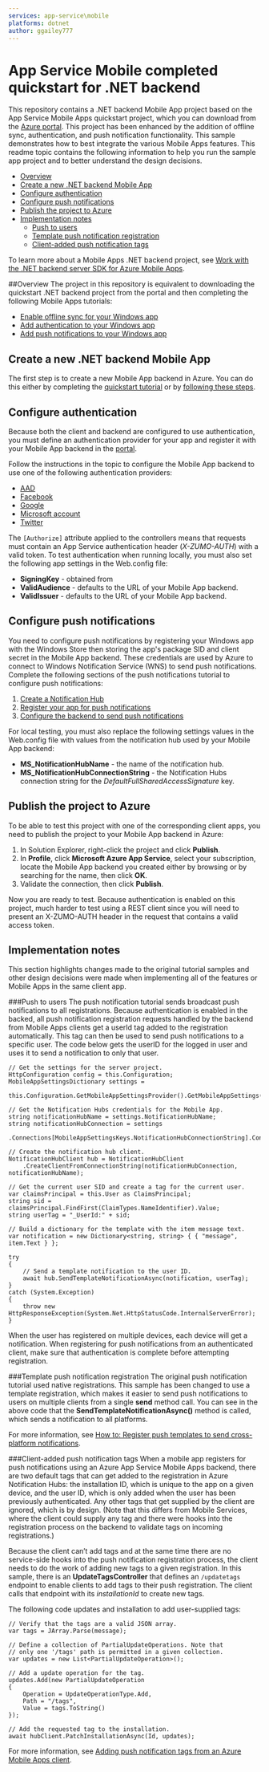 ```yaml
---
services: app-service\mobile
platforms: dotnet
author: ggailey777
---
```

# App Service Mobile completed quickstart for .NET backend
This repository contains a .NET backend Mobile App project based on the App Service Mobile Apps quickstart project, which you can download from the [Azure portal](https://portal.azure.com). This project has been enhanced by the addition of offline sync, authentication, and push notification functionality. This sample demonstrates how to best integrate the various Mobile Apps features. This readme topic contains the following information to help you run the sample app project and to better understand the design decisions.

+ [Overview](#overview)
+ [Create a new .NET backend Mobile App](#create-a-new-net-backend-mobile-app)
+ [Configure authentication](#configure-authentication)
+ [Configure push notifications](#configure-push-notifications)
+ [Publish the project to Azure](#publish-the-project-to-azure)
+ [Implementation notes](#implementation-notes)
	+ [Push to users](#push-to-users)
	+ [Template push notification registration](#template-push-notification-registration)
	+ [Client-added push notification tags](#client-added-push-notification-tags)

To learn more about a Mobile Apps .NET backend project, see [Work with the .NET backend server SDK for Azure Mobile Apps](https://azure.microsoft.com/documentation/articles/app-service-mobile-dotnet-backend-how-to-use-server-sdk/).

##Overview
The project in this repository is equivalent to downloading the quickstart .NET backend project from the portal and then completing the following Mobile Apps tutorials:

+ [Enable offline sync for your Windows app](https://azure.microsoft.com/documentation/articles/app-service-mobile-windows-store-dotnet-get-started-offline-data/)
+ [Add authentication to your Windows app](https://azure.microsoft.com/en-us/documentation/articles/app-service-mobile-windows-store-dotnet-get-started-users/)
+ [Add push notifications to your Windows app](https://azure.microsoft.com/en-us/documentation/articles/app-service-mobile-windows-store-dotnet-get-started-push/) 

## Create a new .NET backend Mobile App 

The first step is to create a new Mobile App backend in Azure. You can do this either by completing the [quickstart tutorial](https://azure.microsoft.com/documentation/articles/app-service-mobile-windows-store-dotnet-get-started/) or by [following these steps](https://github.com/Azure/azure-content-pr/blob/master/includes/app-service-mobile-dotnet-backend-create-new-service.md).

## Configure authentication

Because both the client and backend are configured to use authentication, you must define an authentication provider for your app and register it with your Mobile App backend in the [portal](https://portal.azure.com).

Follow the instructions in the topic to configure the Mobile App backend to use one of the following authentication providers:

+ [AAD](https://azure.microsoft.com/documentation/articles/app-service-mobile-how-to-configure-active-directory-authentication/)
+ [Facebook](https://azure.microsoft.com/documentation/articles/app-service-mobile-how-to-configure-facebook-authentication/)
+ [Google](https://azure.microsoft.com/documentation/articles/app-service-mobile-how-to-configure-google-authentication/)
+ [Microsoft account](https://azure.microsoft.com/documentation/articles/app-service-mobile-how-to-configure-microsoft-authentication/)
+ [Twitter](https://azure.microsoft.com/documentation/articles/app-service-mobile-how-to-configure-twitter-authentication/)

The `[Authorize]` attribute applied to the controllers means that requests must contain an App Service authentication header (*X-ZUMO-AUTH*) with a valid token. To test authentication when running locally, you must also set the following app settings in the Web.config file:

- **SigningKey** - obtained from
- **ValidAudience** - defaults to the URL of your Mobile App backend.
- **ValidIssuer** - defaults to the URL of your Mobile App backend.

## Configure push notifications

You need to configure push notifications by registering your Windows app with the Windows Store then storing the app's package SID and client secret in the Mobile App backend. These credentials are used by Azure to connect to Windows Notification Service (WNS) to send push notifications. Complete the following sections of the push notifications tutorial to configure push notifications:

1. [Create a Notification Hub](https://github.com/Azure/azure-content-pr/blob/master/includes/app-service-mobile-create-notification-hub.md)
2. [Register your app for push notifications](https://github.com/Azure/azure-content-pr/blob/master/includes/app-service-mobile-register-wns.md)
3. [Configure the backend to send push notifications](https://github.com/Azure/azure-content-pr/blob/master/includes/app-service-mobile-configure-wns.md)

For local testing, you must also replace the following settings values in the Web.config file with values from the notification hub used by your Mobile App backend:

- **MS_NotificationHubName** - the name of the notification hub.
- **MS_NotificationHubConnectionString** - the Notification Hubs connection string for the *DefaultFullSharedAccessSignature* key. 


## Publish the project to Azure

To be able to test this project with one of the corresponding client apps, you need to publish the project to your Mobile App backend in Azure: 

1. In Solution Explorer, right-click the project and click **Publish**.
2. In **Profile**, click **Microsoft Azure App Service**, select your subscription, locate the Mobile App backend you created either by browsing or by searching for the name, then click **OK**.
3. Validate the connection, then click **Publish**.

Now you are ready to test. Because authentication is enabled on this project, much harder to test using a REST client since you will need to present an X-ZUMO-AUTH header in the request that contains a valid access token.

## Implementation notes 
This section highlights changes made to the original tutorial samples and other design decisions were made when implementing all of the features or Mobile Apps in the same client app. 

###Push to users
The push notification tutorial sends broadcast push notifications to all registrations. Because authentication is enabled in the backed, all push notification registration requests handled by the backend from Mobile Apps clients get a userId tag added to the registration automatically. This tag can then be used to send push notifications to a specific user. The code below gets the userID for the logged in user and uses it to send a notification to only that user.

	// Get the settings for the server project.
    HttpConfiguration config = this.Configuration;
    MobileAppSettingsDictionary settings =
        this.Configuration.GetMobileAppSettingsProvider().GetMobileAppSettings();

    // Get the Notification Hubs credentials for the Mobile App.
    string notificationHubName = settings.NotificationHubName;
    string notificationHubConnection = settings
        .Connections[MobileAppSettingsKeys.NotificationHubConnectionString].ConnectionString;

    // Create the notification hub client.
    NotificationHubClient hub = NotificationHubClient
        .CreateClientFromConnectionString(notificationHubConnection, notificationHubName);

    // Get the current user SID and create a tag for the current user.
    var claimsPrincipal = this.User as ClaimsPrincipal;
    string sid = claimsPrincipal.FindFirst(ClaimTypes.NameIdentifier).Value;
    string userTag = "_UserId:" + sid;

    // Build a dictionary for the template with the item message text.
    var notification = new Dictionary<string, string> { { "message", item.Text } };

    try
    {
        // Send a template notification to the user ID.
        await hub.SendTemplateNotificationAsync(notification, userTag);
    }
    catch (System.Exception)
    {
        throw new HttpResponseException(System.Net.HttpStatusCode.InternalServerError);
    }

When the user has registered on multiple devices, each device will get a notification. When registering for push notifications from an authenticated client, make sure that authentication is complete before attempting registration.

###Template push notification registration
The original push notification tutorial used native registrations. This sample has been changed to use a template registration, which makes it easier to send push notifications to users on multiple clients from a single **send** method call. You can see in the above code that the **SendTemplateNotificationAsync()** method is called, which sends a notification to all platforms.

For more information, see [How to: Register push templates to send cross-platform notifications](https://azure.microsoft.com/documentation/articles/app-service-mobile-dotnet-how-to-use-client-library/#how-to-register-push-templates-to-send-cross-platform-notifications).

###Client-added push notification tags
When a mobile app registers for push notifications using an Azure App Service Mobile Apps backend, there are two default tags that can get added to the registration in Azure Notification Hubs: the installation ID, which is unique to the app on a given device, and the user ID, which is only added when the user has been previously authenticated. Any other tags that get supplied by the client are ignored, which is by design. (Note that this differs from Mobile Services, where the client could supply any tag and there were hooks into the registration process on the backend to validate tags on incoming registrations.) 

Because the client can’t add tags and at the same time there are no service-side hooks into the push notification registration process, the client needs to do the work of adding new tags to a given registration. In this sample, there is an **UpdateTagsController** that defines an `/updatetags` endpoint to enable clients to add tags to their push registration. The client calls that endpoint with its *installationId* to create new tags. 

The following code updates and installation to add user-supplied tags:

    // Verify that the tags are a valid JSON array.
    var tags = JArray.Parse(message);
               
    // Define a collection of PartialUpdateOperations. Note that 
    // only one '/tags' path is permitted in a given collection.
    var updates = new List<PartialUpdateOperation>();

    // Add a update operation for the tag.
    updates.Add(new PartialUpdateOperation
    {
        Operation = UpdateOperationType.Add,
        Path = "/tags",
        Value = tags.ToString()
    });

    // Add the requested tag to the installation.
    await hubClient.PatchInstallationAsync(Id, updates);

For more information, see [Adding push notification tags from an Azure Mobile Apps client](http://blogs.msdn.com/b/writingdata_services/archive/2016/01/22/adding-push-notification-tags-from-an-azure-mobile-apps-client.aspx).
